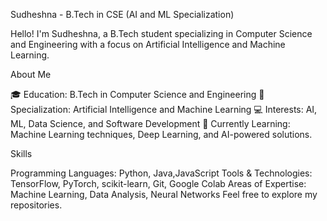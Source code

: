 Sudheshna - B.Tech in CSE (AI and ML Specialization)

Hello! I'm Sudheshna, a B.Tech student specializing in Computer Science and Engineering with a focus on Artificial Intelligence and Machine Learning.

About Me

🎓 Education: B.Tech in Computer Science and Engineering
🧠 Specialization: Artificial Intelligence and Machine Learning
💻 Interests: AI, ML, Data Science, and Software Development
🌱 Currently Learning: Machine Learning techniques, Deep Learning, and AI-powered solutions.

Skills

Programming Languages: Python, Java,JavaScript
Tools & Technologies: TensorFlow, PyTorch, scikit-learn, Git, Google Colab
Areas of Expertise: Machine Learning, Data Analysis, Neural Networks
Feel free to explore my repositories. 
